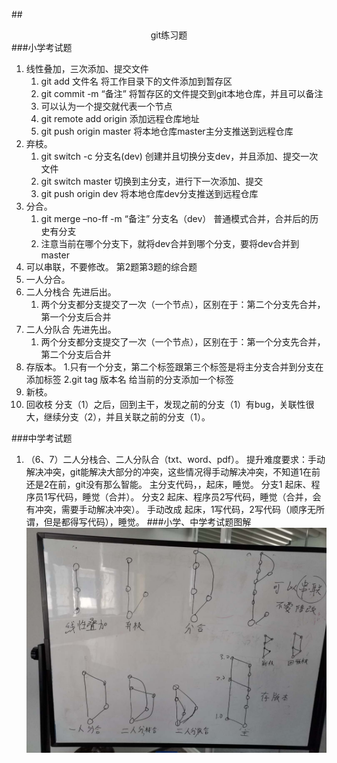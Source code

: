 ##<center>git练习题</center>
###小学考试题
1. 线性叠加，三次添加、提交文件
    1. git add 文件名 将工作目录下的文件添加到暂存区
    2. git commit -m “备注” 将暂存区的文件提交到git本地仓库，并且可以备注
    3. 可以认为一个提交就代表一个节点
    4. git remote add origin 添加远程仓库地址
    5. git push origin master 将本地仓库master主分支推送到远程仓库
2. 弃枝。
    1. git switch -c 分支名(dev)  创建并且切换分支dev，并且添加、提交一次文件
    2. git switch master 切换到主分支，进行下一次添加、提交
    3. git push origin dev 将本地仓库dev分支推送到远程仓库
3. 分合。
    1. git merge –no-ff -m “备注” 分支名（dev） 普通模式合并，合并后的历史有分支
    2. 注意当前在哪个分支下，就将dev合并到哪个分支，要将dev合并到master
4. 可以串联，不要修改。
    第2题第3题的综合题
5. 一人分合。
6. 二人分栈合   先进后出。
    1. 两个分支都分支提交了一次（一个节点），区别在于：第二个分支先合并，第一个分支后合并
7. 二人分队合 先进先出。
    1. 两个分支都分支提交了一次（一个节点），区别在于：第一个分支先合并，第二个分支后合并
8. 存版本。
    1.只有一个分支，第二个标签跟第三个标签是将主分支合并到分支在添加标签
    2.git tag 版本名   给当前的分支添加一个标签
9. 新枝。
10. 回收枝   分支（1）之后，回到主干，发现之前的分支（1）有bug，关联性很大，继续分支（2），并且关联之前的分支（1）。

###中学考试题
1. （6、7）二人分栈合、二人分队合（txt、word、pdf）。
提升难度要求：手动解决冲突，git能解决大部分的冲突，这些情况得手动解决冲突，不知道1在前还是2在前，git没有那么智能。
主分支代码，，起床，睡觉。
分支1    起床、程序员1写代码，睡觉（合并）。
分支2    起床、程序员2写代码，睡觉（合并，会有冲突，需要手动解决冲突）。
手动改成  起床，1写代码，2写代码（顺序无所谓，但是都得写代码），睡觉。
###小学、中学考试题图解
![img](img/git题目图解.jpg )
